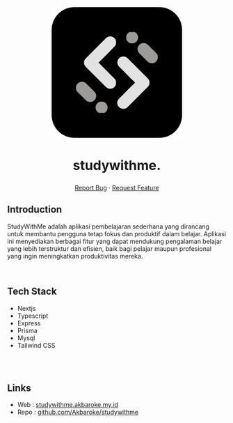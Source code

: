 <div align="center">
  <a href="">
    <img src="./frontend/public/studywithme.svg" alt="Logo" width="300">
  </a>
  <h2 style="font-size:30px;" align="center"><strong>studywithme.</strong></h2>
  <p align="center">
    <a href="https://github.com/Akbaroke/studywithme/issues">Report Bug</a>
    ·
    <a href="https://github.com/Akbaroke/studywithme/issues">Request Feature</a>
  </p>

</div>

## Introduction

StudyWithMe adalah aplikasi pembelajaran sederhana yang dirancang untuk membantu pengguna tetap fokus dan produktif dalam belajar. Aplikasi ini menyediakan berbagai fitur yang dapat mendukung pengalaman belajar yang lebih terstruktur dan efisien, baik bagi pelajar maupun profesional yang ingin meningkatkan produktivitas mereka.

<br/>

## Tech Stack

- Nextjs
- Typescript
- Express
- Prisma
- Mysql
- Tailwind CSS

<br/>

<br/>

## Links

- Web : [studywithme.akbaroke.my.id](https://studywithme.akbaroke.my.id)
- Repo : [github.com/Akbaroke/studywithme](https://github.com/Akbaroke/studywithme)
